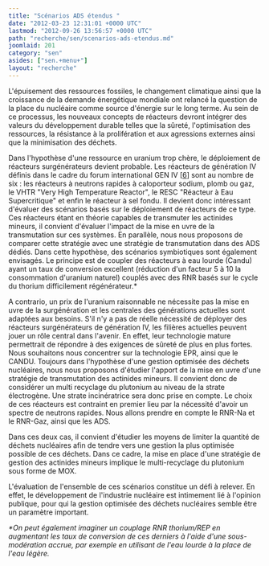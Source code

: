 ```yaml
---
title: "Scénarios ADS étendus "
date: "2012-03-23 12:31:01 +0000 UTC"
lastmod: "2012-09-26 13:56:57 +0000 UTC"
path: "recherche/sen/scenarios-ads-etendus.md"
joomlaid: 201
category: "sen"
asides: ["sen.+menu+"]
layout: "recherche"
---
```

L'épuisement des ressources fossiles, le changement climatique ainsi que la croissance de la demande énergétique mondiale ont relancé la question de la place du nucléaire comme source d'énergie sur le long terme. Au sein de ce processus, les nouveaux concepts de réacteurs devront intégrer des valeurs du développement durable telles que la sûreté, l'optimisation des ressources, la résistance à la prolifération et aux agressions externes ainsi que la minimisation des déchets.

Dans l'hypothèse d'une ressource en uranium trop chère, le déploiement de réacteurs surgénérateurs devient probable. Les réacteurs de génération IV définis dans le cadre du forum international GEN IV \[[6](fr/component/content/article?id=203)\] sont au nombre de six : les réacteurs à neutrons rapides à caloporteur sodium, plomb ou gaz, le VHTR "Very High Temperature Reactor", le RESC "Réacteur à Eau Supercritique" et enfin le réacteur à sel fondu. Il devient donc intéressant d'évaluer des scénarios basés sur le déploiement de réacteurs de ce type. Ces réacteurs étant en théorie capables de transmuter les actinides mineurs, il convient d'évaluer l'impact de la mise en uvre de la transmutation sur ces systèmes. En parallèle, nous nous proposons de comparer cette stratégie avec une stratégie de transmutation dans des ADS dédiés. Dans cette hypothèse, des scénarios symbiotiques sont également envisagés. Le principe est de coupler des réacteurs à eau lourde (Candu) ayant un taux de conversion excellent (réduction d'un facteur 5 à 10 la consommation d'uranium naturel) couplés avec des RNR basés sur le cycle du thorium difficilement régénérateur.\*

A contrario, un prix de l'uranium raisonnable ne nécessite pas la mise en uvre de la surgénération et les centrales des générations actuelles sont adaptées aux besoins. S'il n'y a pas de réelle nécessité de déployer des réacteurs surgénérateurs de génération IV, les filières actuelles peuvent jouer un rôle central dans l'avenir. En effet, leur technologie mature permettrait de répondre à des exigences de sûreté de plus en plus fortes. Nous souhaitons nous concentrer sur la technologie EPR, ainsi que le CANDU. Toujours dans l'hypothèse d'une gestion optimisée des déchets nucléaires, nous nous proposons d'étudier l'apport de la mise en uvre d'une stratégie de transmutation des actinides mineurs. Il convient donc de considérer un multi recyclage du plutonium au niveau de la strate électrogène. Une strate incinératrice sera donc prise en compte. Le choix de ces réacteurs est contraint en premier lieu par la nécessité d'avoir un spectre de neutrons rapides. Nous allons prendre en compte le RNR\-Na et le RNR\-Gaz, ainsi que les ADS.

Dans ces deux cas, il convient d'étudier les moyens de limiter la quantité de déchets nucléaires afin de tendre vers une gestion la plus optimisée possible de ces déchets. Dans ce cadre, la mise en place d'une stratégie de gestion des actinides mineurs implique le multi-recyclage du plutonium sous forme de MOX.

L'évaluation de l'ensemble de ces scénarios constitue un défi à relever. En effet, le développement de l'industrie nucléaire est intimement lié à l'opinion publique, pour qui la gestion optimisée des déchets nucléaires semble être un paramètre important.

_\*On peut également imaginer un couplage RNR thorium/REP en augmentant les taux de conversion de ces derniers à l'aide d'une sous-modération accrue, par exemple en utilisant de l'eau lourde à la place de l'eau légère._
